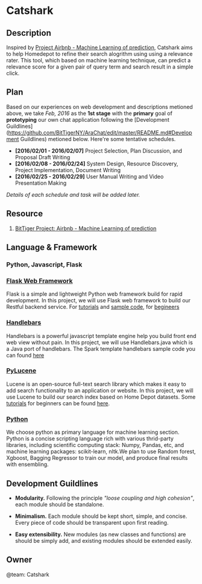 # Catshark

Description
-----------

Inspired by [Project Airbnb - Machine Learning of prediction](https://slack-files.com/T0GUEMKEZ-F0J4G9QTT-274d3bc97e), Catshark aims to help Homedepot to refine their search alogrithm using using a relevance rater. This tool, which based on machine learning technique, can predict a relevance score for a given pair of query term and search result in a simple click.


Plan
----

Based on our experiences on web development and descriptions metioned above, we take _Feb, 2016_ as the __1st stage__ with the __primary__ goal of __prototyping__ our own chat application following the [Development Guildlines](https://github.com/BitTigerNY/AraChat/edit/master/README.md#Development Guildlines) metioned below. Here're some tentative schedules.

* __[2016/02/01 - 2016/02/07]__ Project Selection, Plan Discussion, and Proposal Draft Writing
* __[2016/02/08 - 2016/02/24]__ System Design, Resource Discovery, Project Implementation, Document Writing 
* __[2016/02/25 - 2016/02/29]__ User Manual Writing and Video Presentation Making

_Details of each schedule and task will be added later._

Resource
--------

1. [BitTiger Project: Airbnb - Machine Learning of prediction](https://slack-files.com/T0GUEMKEZ-F0J4G9QTT-274d3bc97e)

Language & Framework
--------------------

### Python, Javascript, Flask
### [Flask Web Framework](http://flask.pocoo.org/)
Flask is a simple and lightweight Python web framework build for rapid development. In this project, we will use Flask web framework to build our Restful backend service. For [tutorials](https://sparktutorials.github.io/) and [sample code](https://github.com/perwendel/spark/blob/master/README.md#examples), for [begineers](https://sparktutorials.github.io/2015/08/04/spark-video-tutorials.html)
### [Handlebars](https://github.com/jknack/handlebars.java)
Handlebars is a powerful javascript template engine help you build front end web view without pain. In this project, we will use Handlebars.java which is a Java port of handlebars. The Spark template handlebars sample code you can found [here](https://github.com/perwendel/spark-template-engines/tree/master/spark-template-handlebars) 

### [PyLucene](https://lucene.apache.org/)
Lucene is an open-source full-text search library which makes it easy to add search functionality to an application or website. In this project, we will use Lucene to build our search index based on Home Depot datasets. Some [tutorials](http://www.lucenetutorial.com/) for beginners can be found [here](http://www.lucenetutorial.com/). 

### [Python](https://www.python.org/)
We choose python as primary language for machine learning section. Python is a concise scripting language rich with various thrid-party libraries, including scientific computing stack: Numpy, Pandas, etc, and machine learning packages: scikit-learn, nltk.We plan to use Random forest, Xgboost, Bagging Regressor to train our model, and produce final results with ensembling. 

Development Guildlines
----------------------

- __Modularity.__ Following the principle _"loose coupling and high cohesion"_, each module should be standalone.

- __Minimalism.__ Each module should be kept short, simple, and concise. Every piece of code should be transparent upon first reading. 
- __Easy extensibility.__ New modules (as new classes and functions) are should be simply add, and existing modules should be extended easily.

Owner
-----

@team: Catshark
